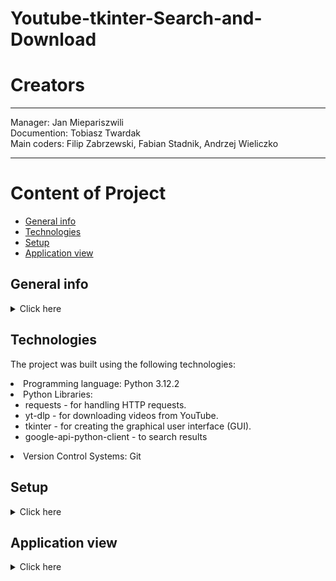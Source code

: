 # Youtube-tkinter-Search-and-Download

# Creators
--------------------------------------------------

Manager: Jan Miepariszwili<br>
Documention: Tobiasz Twardak <br>
Main coders: Filip Zabrzewski, Fabian Stadnik, Andrzej Wieliczko

---------------------------------------------------



# Content of Project
* [General info](#general-info)
* [Technologies](#technologies)
* [Setup](#setup)
* [Application view](#application-view)




## General info
<details>

<summary>Click here</summary>
<li>The program is designed for searching YouTube videos and downloading them.<br><br>
<li>It allows users to quickly and easily download YouTube videos.<br><br>
<li>The main advantage of this program is that it eliminates the need for a YouTube Premium subscription, which is required for direct downloads on YouTube.
</details>


## Technologies
The project was built using the following technologies: <br>
<li>Programming language: Python 3.12.2 <br>
<li>Python Libraries:
<ul><li>requests - for handling HTTP requests.<br>
<li>yt-dlp - for downloading videos from YouTube.<br>
<li>tkinter - for creating the graphical user interface (GUI).<br>
<li>google-api-python-client - to search results
</ul><li>Version Control Systems: Git



## Setup
<details>
<summary>Click here </summary>
1. Create your API key by following the instructions below. <br><br>
2. Type the command 'python install.py' in the console, and all the required libraries will be downloaded automatically. <br><br>
3. Run the GUI2.py file.<br> <br>
4. Enter the name of the video you are interested in into the search field. After clicking on your chosen result, our program will immediately start downloading it in MP4 format.<br> <br>
5. The video will be downloaded to your computer.


### Instruction for creating an API key
<details>
<summary>Click here</summary>
1. Open google cloud<br>
2. Search youtube data api v3<br>
3. Click enable and manage<br>
<img src ="./python/assets/frame0/first screen.png" width = 40% height = 40%> </img> <br>
4. Open credentials tab, click create credentials and API<br>
<img src ="./python/assets/frame0/second screen.png" width = 40% height = 40%> </img> <br>
5. Copy your api key and open file API.py in youtube-tkinter-search-and-download folder
<br>
6. Paste your api in variable API = ""

</details>
</details>



## Application view
<details>
    
<summary>Click here</summary>




<img src="./python/assets/frame0/obrazek2.png">
</details>
